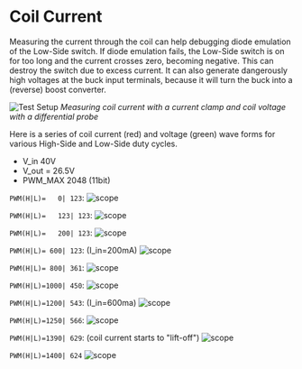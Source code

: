 

# Coil Current

Measuring the current through the coil can help debugging diode emulation of the Low-Side switch.
If diode emulation fails, the Low-Side switch is on for too long and the current crosses zero, becoming negative.
This can destroy the switch due to excess current. It can also generate dangerously high voltages at the buck
input terminals, because it will turn the buck into a (reverse) boost converter.

![Test Setup](../assets/coil-current/test-setup.jpg)
*Measuring coil current with a current clamp and coil voltage with a differential probe*



Here is a series of coil current (red) and voltage (green) wave forms for various High-Side and Low-Side duty cycles. 

* V_in 40V
* V_out = 26.5V
* PWM_MAX 2048 (11bit)

`PWM(H|L)=   0| 123`:
![scope](../assets/coil-current/scope_29.png)

`PWM(H|L)=   123| 123`:
![scope](../assets/coil-current/scope_30.png)

`PWM(H|L)=   200| 123`:
![scope](../assets/coil-current/scope_31.png)

`PWM(H|L)= 600| 123`: (I_in=200mA)
![scope](../assets/coil-current/scope_42.png) 

`PWM(H|L)= 800| 361`:
![scope](../assets/coil-current/scope_34.png)

`PWM(H|L)=1000| 450`:
![scope](../assets/coil-current/scope_35.png)

`PWM(H|L)=1200| 543`: (I_in=600ma)
![scope](../assets/coil-current/scope_44.png)

`PWM(H|L)=1250| 566`:
![scope](../assets/coil-current/scope_45.png)

`PWM(H|L)=1390| 629`: (coil current starts to "lift-off")
![scope](../assets/coil-current/scope_46.png)

`PWM(H|L)=1400| 624`
![scope](../assets/coil-current/scope_47.png)

